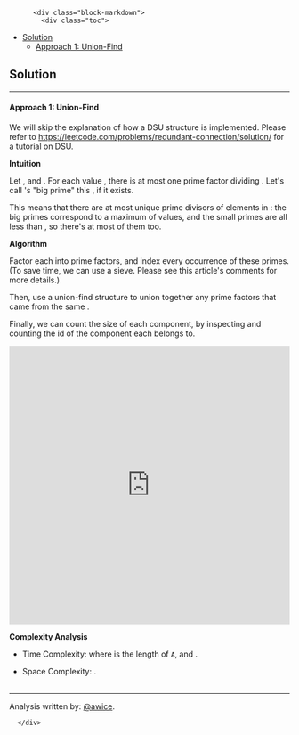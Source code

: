 <div class="article-body">
        
          <div class="block-markdown">
            <div class="toc">
<ul>
<li><a href="#solution">Solution</a><ul>
<li><a href="#approach-1-union-find">Approach 1: Union-Find</a></li>
</ul>
</li>
</ul>
</div>
<h2 id="solution">Solution</h2>
<hr>
<h4 id="approach-1-union-find">Approach 1: Union-Find</h4>
<p>We will skip the explanation of how a DSU structure is implemented.  Please refer to <a href="https://leetcode.com/problems/redundant-connection/solution/">https://leetcode.com/problems/redundant-connection/solution/</a> for a tutorial on DSU.</p>
<p><strong>Intuition</strong></p>
<p>Let <script type="math/tex; mode=display">W = \max(A[i])</script>, and <script type="math/tex; mode=display">R = \sqrt{W}</script>.  For each value <script type="math/tex; mode=display">A[i]</script>, there is at most one prime factor <script type="math/tex; mode=display">p \geq R</script> dividing <script type="math/tex; mode=display">A[i]</script>.  Let's call <script type="math/tex; mode=display">A[i]</script>'s "big prime" this <script type="math/tex; mode=display">p</script>, if it exists.</p>
<p>This means that there are at most <script type="math/tex; mode=display">R + A\text{.length}</script> unique prime divisors of elements in <script type="math/tex; mode=display">A</script>:  the big primes correspond to a maximum of <script type="math/tex; mode=display">A\text{.length}</script> values, and the small primes are all less than <script type="math/tex; mode=display">R</script>, so there's at most <script type="math/tex; mode=display">R</script> of them too.</p>
<p><strong>Algorithm</strong></p>
<p>Factor each <script type="math/tex; mode=display">A[i]</script> into prime factors, and index every occurrence of these primes.  (To save time, we can use a sieve.  Please see this article's comments for more details.)</p>
<p>Then, use a union-find structure to union together any prime factors that came from the same <script type="math/tex; mode=display">A[i]</script>.</p>
<p>Finally, we can count the size of each component, by inspecting and counting the id of the component each <script type="math/tex; mode=display">A[i]</script> belongs to.</p>
<iframe src="https://leetcode.com/playground/MAiR5RjS/shared" frameborder="0" width="100%" height="500" name="MAiR5RjS"></iframe>

<p><strong>Complexity Analysis</strong></p>
<ul>
<li>
<p>Time Complexity:  <script type="math/tex; mode=display">O(N\sqrt{W})</script> where <script type="math/tex; mode=display">N</script> is the length of <code>A</code>, and <script type="math/tex; mode=display">W = \max(A[i])</script>.</p>
</li>
<li>
<p>Space Complexity:  <script type="math/tex; mode=display">O(N)</script>.
<br>
<br></p>
</li>
</ul>
<hr>
<p>Analysis written by: <a href="https://leetcode.com/awice">@awice</a>.</p>
          </div>
        
      </div>